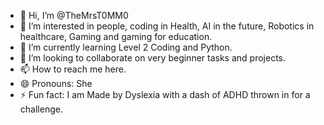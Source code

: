 - 👋 Hi, I’m @TheMrsT0MM0
- 👀 I’m interested in people, coding in Health, AI in the future, Robotics in healthcare, Gaming and gaming for education.
- 🌱 I’m currently learning Level 2 Coding and Python.
- 💞️ I’m looking to collaborate on very beginner tasks and projects.
- 📫 How to reach me here.
- 😄 Pronouns: She
- ⚡ Fun fact: I am Made by Dyslexia with a dash of ADHD thrown in for a challenge.

<!---
TheMrsT0MM0/TheMrsT0MM0 is a ✨ special ✨ repository because its `README.md` (this file) appears on your GitHub profile.
You can click the Preview link to take a look at your changes.
--->
